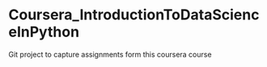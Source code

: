 # Coursera_IntroductionToDataScienceInPython
Git project to capture assignments form this coursera course
